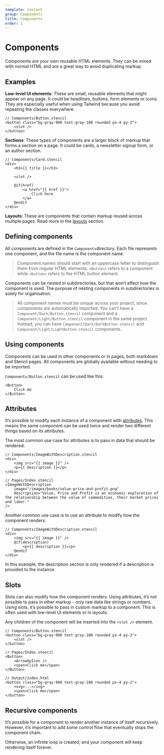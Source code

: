 ```yaml
---
template: Content
group: Components
title: Components
order: 1
---
```


# Components

Components are your own reusable HTML elements. They can be mixed with normal HTML and are a great way to avoid duplicating markup.

## Examples

**Low-level UI elements**: These are small, reusable elements that might appear on any page. It could be headlines, buttons, form elements or icons. They are especially useful when using Tailwind because you avoid repeating the classes everywhere.

```
// Components/Button.stencil
<button class="bg-gray-900 text-gray-100 rounded px-4 py-2">
	<slot />
</button>
```

**Sections**: These types of components are a larger block of markup that forms a section on a page. It could be cards, a newsletter signup form, or an author section.

```
// Components/Card.stencil
<div>
	<h3>{{ title }}</h3>

	<slot />

	@‎if(href)
		<a href="{‎{ href }}">
			Click here
		</a>
	@‎endif
</div>
```

**Layouts**: These are components that contain markup reused across multiple pages. Read more in the [layouts](/docs/v0/layouts) section.

## Defining components

All components are defined in the `Components`directory. Each file represents one component, and the file name is the component name.

> Component names should start with an uppercase letter to distinguish them from regular HTML elements. `<‎Button>` refers to a component while `<‎button>` refers to the HTML button element.

Components can be nested in subdirectories, but that won’t affect how the component is used. The purpose of nesting components in subdirectories is solely for organisation.

> All component names must be unique across your project, since components are automatically imported. You can’t have a `Component/Dark/Button.stencil` component and a `Component/Light/Button.stencil` component in the same project.   Instead, you can have `Component/Dark/DarkButton.stencil` and `Component/Light/LightButton.stencil` components.

## Using components

Components can be used in other components or in pages, both markdown and Stencil pages. All components are globally available without needing to be imported.

`Components/Button.stencil` can be used like this:

```
<Button>
	Click me
</Button>
```

## Attributes

It’s possible to modify each instance of a component with [attributes](/docs/v0/attributes). This means the same component can be used twice and render two different things based on its attributes.

The most common use case for attributes is to pass in data that should be rendered:

```
// Components/ImageWithDescription.stencil
<div>
	<img src="{‎{ image }}" />
	<p>{‎{ description }}</p>
</div>
```

```
// Pages/Index.stencil
<ImageWithDescription
	image="/images/books/value-price-and-profit.png"
	description="Value, Price and Profit is an economic exploration of the relationship between the value of commodities, their market prices and labor."
/>
```

Another common use case is to use an attribute to modify how the component renders:

```
// Components/ImageWithDescription.stencil
<div>
	<img src="{‎{ image }}" />
	@‎if(description)
		<p>{‎{ description }}</p>
	@‎endif
</div>
```

In this example, the description section is only rendered if a description is provided to the instance.

## Slots

Slots can also modify how the component renders. Using attributes, it’s not possible to pass in other markup - only raw data like strings or numbers. Using slots, it’s possible to pass in custom markup to a component. This is often used with low-level UI elements or in layouts.

Any children of the component will be inserted into the `<‎slot />` element.

```
// Components/Button.stencil
<button class="bg-gray-900 text-gray-100 rounded px-4 py-2">
	<slot />
</button>
```

```
// Pages/Index.stencil
<Button>
	<ArrowUpIcon />
	<span>Click me</span>
</Button>
```

```
// Output/index.html
<button class="bg-gray-900 text-gray-100 rounded px-4 py-2">
	<svg>...</svg>
	<span>Click me</span>
</button>
```

## Recursive components

It’s possible for a component to render another instance of itself recursively. However, it’s important to add some control flow that eventually stops the component chain.

Otherwise, an infinite loop is created, and your component will keep rendering itself forever.
